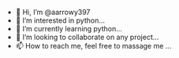 - 👋 Hi, I’m @aarrowy397
- 👀 I’m interested in python...
- 🌱 I’m currently learning python...
- 💞️ I’m looking to collaborate on any project...
- 📫 How to reach me, feel free to massage me
...

<!---
aarrowy397/aarrowy397 is a ✨ special ✨ repository because its `README.md` (this file) appears on your GitHub profile.
You can click the Preview link to take a look at your changes.
--->
